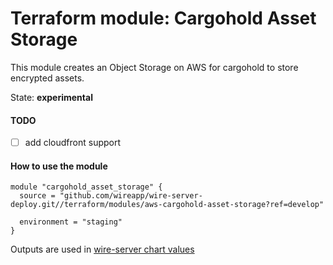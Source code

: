 Terraform module: Cargohold Asset Storage
=========================================

This module creates an Object Storage on AWS for cargohold to store encrypted assets.

State: __experimental__

#### TODO

* [ ] add cloudfront support


#### How to use the module

```hcl
module "cargohold_asset_storage" {
  source = "github.com/wireapp/wire-server-deploy.git//terraform/modules/aws-cargohold-asset-storage?ref=develop"
  
  environment = "staging"
}
```

Outputs are used in [wire-server chart values](https://github.com/wireapp/wire-server-deploy/blob/a55d17afa5ac2f40bd50c5d0b907f60ac028377a/values/wire-server/prod-values.example.yaml#L95)
